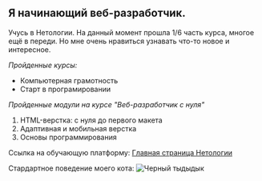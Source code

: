 ## Я начинающий веб-разработчик.

Учусь в Нетологии. На данный момент прошла 1/6 часть курса, многое ещё в переди. Но мне очень нравиться узнавать что-то новое и интересное. 

*Пройденные курсы:*

* Компьютерная грамотность
* Старт в програмировании

_Пройденные модули на курсе "Веб-разработчик с нуля"_

1. HTML-верстка: с нуля до первого макета
2. Адаптивная и мобильная верстка
3. Основы программирования
   
Cсылка на обучающую платформу: 
[Главная страница Нетологии](https://netology.ru/)

Стардартное поведение моего кота:
![Черный тыдыдык](https://avatars.mds.yandex.net/get-znatoki/1548967/AgACAgIAAxkDAAEHkI5jlPZBaDFR1aw1eVWxugb2tq9vCAAChsYxG6fZqUg7Bd39UxZxXQEAAwIAA3gAAysE/orig)

